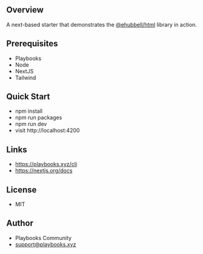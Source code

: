 ## Overview
A next-based starter that demonstrates the [@ehubbell/html](https://github.com/ehubbell/html) library in action.


## Prerequisites
- Playbooks
- Node
- NextJS
- Tailwind


## Quick Start
- npm install
- npm run packages
- npm run dev
- visit http://localhost:4200


## Links
- https://playbooks.xyz/cli
- https://nextjs.org/docs


## License
- MIT


## Author
- Playbooks Community
- support@playbooks.xyz

